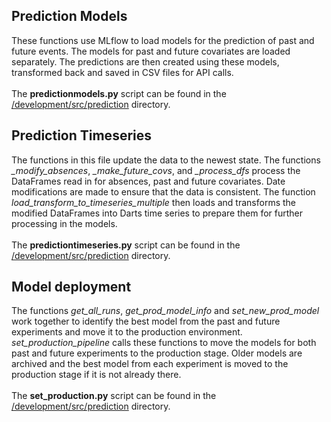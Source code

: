 ## Prediction Models
These functions use MLflow to load models for the prediction of past and future events. The models for past and future covariates are loaded separately. The predictions are then created using these models, transformed back and saved in CSV files for API calls.
<br>
<br>
<i class="fas fa-folder"></i> The **predictionmodels.py** script can be found in the [/development/src/prediction](https://github.com/UHPDome/backend_mainpost/blob/main/development/src/prediction/predictionmodels.py) directory. 

## Prediction Timeseries 
 The functions in this file update the data to the newest state. The functions *_modify_absences*, *_make_future_covs*, and *_process_dfs* process the DataFrames read in for absences, past and future covariates. Date modifications are made to ensure that the data is consistent. The function *load_transform_to_timeseries_multiple* then loads and transforms the modified DataFrames into Darts time series to prepare them for further processing in the models.
<br>
<br>
<i class="fas fa-folder"></i> The **predictiontimeseries.py** script can be found in the [/development/src/prediction](https://github.com/UHPDome/backend_mainpost/blob/main/development/src/prediction/predictiontimeseries.py) directory. 

## Model deployment
The functions *get_all_runs*, *get_prod_model_info* and *set_new_prod_model* work together to identify the best model from the past and future experiments and move it to the production environment. *set_production_pipeline* calls these functions to move the models for both past and future experiments to the production stage. Older models are archived and the best model from each experiment is moved to the production stage if it is not already there.
<br>
<br>
<i class="fas fa-folder"></i> The **set_production.py** script can be found in the [/development/src/prediction](https://github.com/UHPDome/backend_mainpost/blob/main/development/src/prediction/set_production.py) directory. 